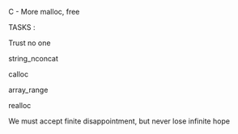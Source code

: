 C - More malloc, free

TASKS : 

Trust no one


string_nconcat

calloc


array_range

realloc


We must accept finite disappointment, but never lose infinite hope
